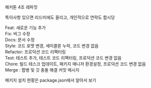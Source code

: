 해커톤 4조 레파짓  

특이사항 있으면 리드미에도 올리고, 개인적으로 연락도 합시당  

Feat: 새로운 기능 추가  
Fix: 버그 수정  
Docs: 문서 수정  
Style: 코드 포맷 변경, 세미콜론 누락, 코드 변경 없음  
Refactor: 프로덕션 코드 리팩터링  
Test: 테스트 추가, 테스트 코드 리팩터링, 프로덕션 코드 변경 없음  
Chore: 빌드 테스크 업데이트, 패키지 매니저 환경설정, 프로덕션 코드 변경 없음  
Merge : 합병 및 깃 충돌 해결 커밋 메시지  

패키지 설치 현황은 package.json에서 알아서 보기
